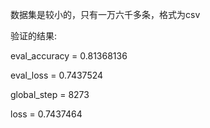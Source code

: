 数据集是较小的，只有一万六千多条，格式为csv

验证的结果:

eval_accuracy = 0.81368136

eval_loss = 0.7437524

global_step = 8273

loss = 0.7437464
